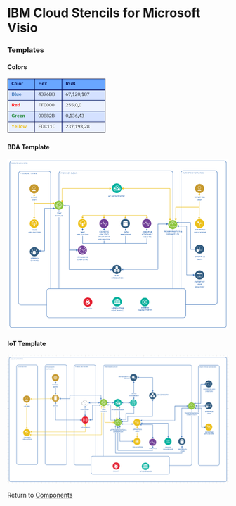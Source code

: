 # IBM Cloud Stencils for Microsoft Visio

### Templates

#### Colors

![Colors](../images/templates/colors.png)

#### BDA Template
![bdaarch](../images/templates/bdaarch.png)

#### IoT Template
![iotarch](../images/templates/iotarch.png)

Return to [Components](../visio.md)
